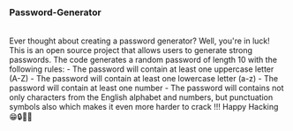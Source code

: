 ### Password-Generator
<br>
Ever thought  about creating a password generator? Well, you're in luck!
This is an open source project that allows users to generate strong passwords. 
The code generates a random password of length 10 with the following rules:
- The password will contain at least one uppercase letter (A-Z)
- The password will contain at least one lowercase letter (a-z)
- The password will contain at least one number
- The password will contains not only characters from the English alphabet and numbers, but punctuation symbols also
which makes it even more harder to crack !!! 
Happy Hacking 😁🔒✌🏻
